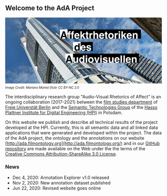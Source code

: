 ## Welcome to the AdA Project

![Title Picture](/images/ada.png)
*<font size="1">Image Credit: Mariano Mantel flickr CC BY-NC 2.0</font>*

The interdisciplinary research group "Audio-Visual Rhetorics of Affect" is an ongoing collaboration (2017-2021) between the [film studies department](https://www.ada.cinepoetics.fu-berlin.de/en/index.html) of [Freie Universtät Berlin](https://www.fu-berlin.de/en/) and the [Semantic Technologies Group](https://hpi.de/meinel/knowledge-tech/former-topics/semantics.html) of the [Hasso Plattner Institute for Digital Engineering (HPI)](https://hpi.de/en/index.html) in Potsdam.

On this website we publish and describe all technical results of the project developed at the HPI. Currently, this is all semantic data and all linked data applications that were generated and developed within the project. The data of the AdA project, the ontology and the annotations on our website [http://ada.filmontology.org](http://ada.filmontology.org/) and in our [GitHub repository](https://github.com/ProjectAdA/public) are made available on the Web under the the terms of the [Creative Commons Attribution-ShareAlike 3.0 License](http://en.wikipedia.org/wiki/Wikipedia:Text_of_Creative_Commons_Attribution-ShareAlike_3.0_Unported_License). 

### News
* Dec 4, 2020: Annotation Explorer v1.0 released
* Nov 2, 2020: New annotation dataset published
* Jun 22, 2020: Revised website goes online
